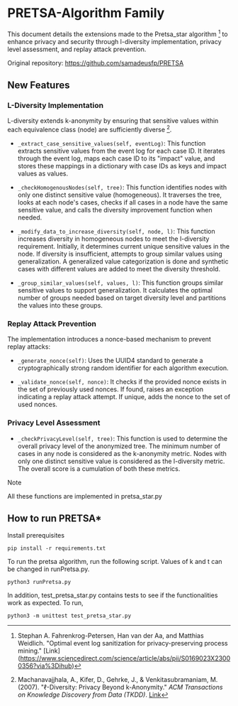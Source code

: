 # PRETSA-Algorithm Family

This document details the extensions made to the Pretsa_star algorithm [^1] to enhance privacy and security through l-diversity implementation, privacy level assessment, and replay attack prevention.

Original repository: https://github.com/samadeusfp/PRETSA

## New Features

### L-Diversity Implementation

L-diversity extends k-anonymity by ensuring that sensitive values within each equivalence class (node) are sufficiently diverse [^2].

- `_extract_case_sensitive_values(self, eventLog)`:
  This function extracts sensitive values from the event log for each case ID. It iterates through the event log, maps each case ID to its "impact" value, and stores these mappings in a dictionary with case IDs as keys and impact values as values.

- `_checkHomogenousNodes(self, tree)`:
  This function identifies nodes with only one distinct sensitive value (homogeneous). It traverses the tree, looks at each node's cases, checks if all cases in a node have the same sensitive value, and calls the diversity improvement function when needed.

- `_modify_data_to_increase_diversity(self, node, l)`:
  This function increases diversity in homogeneous nodes to meet the l-diversity requirement. Initially, it determines current unique sensitive values in the node. If diversity is insufficient, attempts to group similar values using generalization. A generalized value categorization is done and synthetic cases with different values are added to meet the diversity threshold.

- `_group_similar_values(self, values, l)`:
  This function groups similar sensitive values to support generalization. It calculates the optimal number of groups needed based on target diversity level and partitions the values into these groups.

### Replay Attack Prevention

The implementation introduces a nonce-based mechanism to prevent replay attacks:

- `_generate_nonce(self)`:
  Uses the UUID4 standard to generate a cryptographically strong random identifier for each algorithm execution.

- `_validate_nonce(self, nonce)`:
  It checks if the provided nonce exists in the set of previously used nonces. If found, raises an exception indicating a replay attack attempt. If unique, adds the nonce to the set of used nonces.

### Privacy Level Assessment

- `_checkPrivacyLevel(self, tree)`:
  This function is used to determine the overall privacy level of the anonymized tree. The minimum number of cases in any node is considered as the k-anonymity metric. Nodes with only one distinct sensitive value is considered as the l-diversity metric. The overall score is a cumulation of both these metrics.

> [!Note]
> All these functions are implemented in pretsa_star.py

## How to run PRETSA\*

Install prerequisites

```
pip install -r requirements.txt
```

To run the pretsa algorithm, run the following script. Values of k and t can be changed in runPretsa.py.

```
python3 runPretsa.py
```

In addition, test_pretsa_star.py contains tests to see if the functionalities work as expected. To run,

```
python3 -m unittest test_pretsa_star.py
```

[^1]: Stephan A. Fahrenkrog-Petersen, Han van der Aa, and Matthias Weidlich. "Optimal event log sanitization for privacy-preserving process mining." [Link] (https://www.sciencedirect.com/science/article/abs/pii/S0169023X23000356?via%3Dihub)

[^2]: Machanavajjhala, A., Kifer, D., Gehrke, J., & Venkitasubramaniam, M. (2007). "ℓ-Diversity: Privacy Beyond k-Anonymity." _ACM Transactions on Knowledge Discovery from Data (TKDD)_. [Link](https://www.cs.rochester.edu/u/muthuv/ldiversity-TKDD.pdf)
